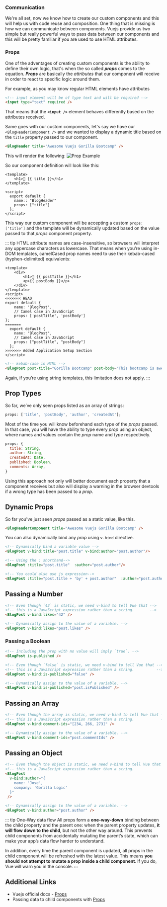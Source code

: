 ### Communication

We're all set, now we know how to create our custom components and this will help us with code reuse and composition. One thing that is missing is how we can communicate between components. Vuejs provide us two simple but really powerful ways to pass data between our components and this will be pretty familiar if you are used to use HTML attributes.

### Props

One of the adventages of creating custom components is the ability to define their own logic, that's when the so called **_props_** comes to the equation.
**_Props_** are basically the _attributes_ that our component will receive in order to react to specific logic around them.

For example, as you may know regular HTML elements have attributes

```HTML
<!-- input element will be of type text and will be required -->
<input type="text" required />
```

That means that the **`<input />`** element behaves differently based on the attributes received.

Same goes with our custom components, let's say we have our `<BlogHeaderComponent />` and we wanted to display a dynamic title based on the `title` property passed to our component.

```HTML
<BlogHeader title="Awesome Vuejs Gorilla Bootcamp" />
```

This will render the following:
<img :src="$withBase('/props-example.png')" alt="Prop Example">

So our component definition will look like this:

```vue
<template>
	<h1>🦍 {{ title }}</h1>
</template>

<script>
  export default {
    name:: "BlogHeader"
    props: ["title"]
  };
</script>
```

This way our custom component will be accepting a custom `props: ['title']` and the template will be dynamically updated based on the value passed to that _props_ component property.

::: tip
HTML attribute names are case-insensitive, so browsers will interpret any uppercase characters as lowercase. That means when you’re using in-DOM templates, camelCased prop names need to use their kebab-cased (hyphen-delimited) equivalents:

```vue
<template>
	<div>
		<h1>🦍 {{ postTitle }}</h1>
		<p>{{ postBody }}</p>
	</div>
</template>
<script>
<<<<<<< HEAD
export default {
	name: 'BlogPost',
	// Camel case in JavaScript
	props: ['postTitle', 'postBody']
};
=======
  export default {
    name: "BlogPost",
    // Camel case in JavaScript
    props: ["postTitle", "postBody"]
  };
>>>>>>> Added Application Setup Section
</script>
```

```HTML
<!-- kebab-case in HTML -->
<BlogPost post-title="Gorilla Bootcamp" post-body="This bootcamp is awesome" />
```

Again, if you’re using string templates, this limitation does not apply.
:::

## Prop Types

So far, we’ve only seen props listed as an array of strings:

```javascript
props: ['title', 'postBody', 'author', 'createdAt'];
```

Most of the time you will know beforehand each type of the _props_ passed. In that case, you will have the ability to type every _prop_ using an object, where names and values contain the _prop_ name and _type_ respectively.

```javascript
props: {
  title: String,
  author: String,
  createdAt: Date,
  published: Boolean,
  comments: Array,
}
```

Using this approach not only will better document each property that a component receives but also will display a warning in the browser devtools if a wrong type has been passed to a _prop_.

## Dynamic Props

So far you've just seen _props_ passed as a static value, like this.

```HTML
<BlogHeaderComponent title="Awesome Vuejs Gorilla Bootcamp" />
```

You can also dynamically bind any _prop_ using `v-bind` directive.

```HTML
<!-- Dynamically bind a variable value -->
<BlogPost v-bind:title="post.title" v-bind:author="post.author"/>

<!-- Using the : shorthand-->
<BlogPost :title="post.title"  :author="post.author"/>

<!-- You could also use js expression-->
<BlogPost :title="post.title + 'by' + post.author"  :author="post.author"/>
```

## Passing a Number

```HTML
<!-- Even though `42` is static, we need v-bind to tell Vue that -->
<!-- this is a JavaScript expression rather than a string.       -->
<BlogPost v-bind:likes="42" />

<!-- Dynamically assign to the value of a variable. -->
<BlogPost v-bind:likes="post.likes" />
```

### Passing a Boolean

```HTML
<!-- Including the prop with no value will imply `true`. -->
<BlogPost is-published />

<!-- Even though `false` is static, we need v-bind to tell Vue that -->
<!-- this is a JavaScript expression rather than a string.          -->
<BlogPost v-bind:is-published="false" />

<!-- Dynamically assign to the value of a variable. -->
<BlogPost v-bind:is-published="post.isPublished" />
```

## Passing an Array

```HTML
<!-- Even though the array is static, we need v-bind to tell Vue that -->
<!-- this is a JavaScript expression rather than a string.            -->
<BlogPost v-bind:comment-ids="[234, 266, 273]" />

<!-- Dynamically assign to the value of a variable. -->
<BlogPost v-bind:comment-ids="post.commentIds" />
```

## Passing an Object

```HTML
<!-- Even though the object is static, we need v-bind to tell Vue that -->
<!-- this is a JavaScript expression rather than a string.             -->
<BlogPost
  v-bind:author="{
    name: 'Jose',
    company: 'Gorilla Logic'
  }"
 />

<!-- Dynamically assign to the value of a variable. -->
<BlogPost v-bind:author="post.author" />
```

::: tip One-Way data flow
All props form a **one-way-down** binding between the child property and the parent one: when the parent property updates, **it will flow down to the child**, but not the other way around. This prevents child components from accidentally mutating the parent’s state, which can make your app’s data flow harder to understand.

In addition, every time the parent component is updated, all props in the child component will be refreshed with the latest value. This means **you should not attempt to mutate a prop inside a child component**. If you do, Vue will warn you in the console.
:::

## Additional Links

- Vuejs official docs - [Props](https://vuejs.org/v2/guide/components-props.html)
- Passing data to child components with [Props](https://vuejs.org/v2/guide/components.html#Passing-Data-to-Child-Components-with-Props)

